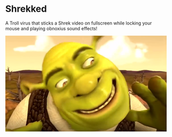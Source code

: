 # Shrekked
A Troll virus that sticks a Shrek video on fullscreen while locking your mouse and playing obnoxius sound effects!

<img src="https://github.com/astrocore-team/Shrekked/blob/main/Assets/shrek.png?raw=true" alt="Shrekked Logo" style="height: 300px; width:800px;"/>
